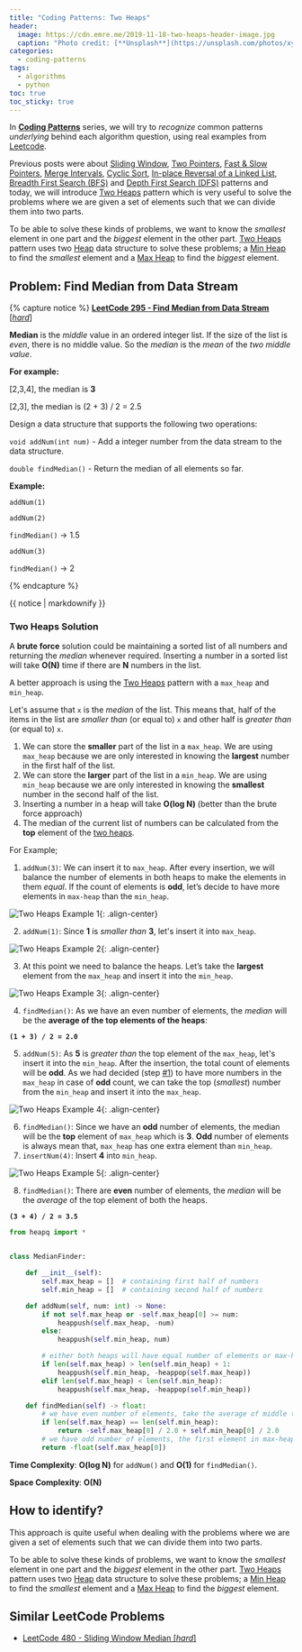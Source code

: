 ```yaml
---
title: "Coding Patterns: Two Heaps"
header:
  image: https://cdn.emre.me/2019-11-18-two-heaps-header-image.jpg
  caption: "Photo credit: [**Unsplash**](https://unsplash.com/photos/xyxjKdpUg4I)"
categories:
  - coding-patterns
tags:
  - algorithms
  - python
toc: true
toc_sticky: true
---
```


In **[Coding Patterns](https://emre.me/categories/#coding-patterns)** series, we will try to *recognize* common patterns *underlying* behind each algorithm question, using real examples from [Leetcode](https://leetcode.com/).

Previous posts were about [Sliding Window](https://emre.me/coding-patterns/sliding-window/), [Two Pointers](https://emre.me/coding-patterns/two-pointers/), [Fast & Slow Pointers](https://emre.me/coding-patterns/fast-slow-pointers/), [Merge Intervals](https://emre.me/coding-patterns/merge-intervals/), [Cyclic Sort](https://emre.me/coding-patterns/cyclic-sort/), [In-place Reversal of a Linked List](https://emre.me/coding-patterns/in-place-reversal-of-a-linked-list/), [Breadth First Search (BFS)](https://emre.me/coding-patterns/breadth-first-search/) and [Depth First Search (DFS)](https://emre.me/coding-patterns/depth-first-search/) patterns and today, we will introduce [Two Heaps](https://emre.me/coding-patterns/two-heaps/) pattern which is very useful to solve the problems where we are given a set of elements such that we can divide them into two parts. 

To be able to solve these kinds of problems, we want to know the *smallest* element in one part and the *biggest* element in the other part. [Two Heaps](https://emre.me/coding-patterns/two-heaps/) pattern uses two [Heap](https://emre.me/data-structures/heaps/) data structure to solve these problems; a [Min Heap](https://emre.me/data-structures/heaps/#min_heapify-and-build_min_heap) to find the *smallest* element and a [Max Heap](https://emre.me/data-structures/heaps/#max_heapify-and-build_max_heap) to find the *biggest* element.

## Problem: Find Median from Data Stream ##
{% capture notice %}
[**LeetCode 295 - Find Median from Data Stream** [*hard*]](https://leetcode.com/problems/find-median-from-data-stream/)

**Median** is the *middle* value in an ordered integer list. If the size of the list is *even*, there is no middle value. So the *median* is the *mean* of the *two middle value*.

**For example:**

[2,3,4], the median is **3**

[2,3], the median is (2 + 3) / 2 = 2.5

Design a data structure that supports the following two operations:

`void addNum(int num)` - Add a integer number from the data stream to the data structure.

`double findMedian()` - Return the median of all elements so far.
 

**Example:**

`addNum(1)`

`addNum(2)`

`findMedian()` -> 1.5

`addNum(3)`
 
`findMedian()` -> 2

{% endcapture %}

<div class="notice--info">
  {{ notice | markdownify }}
</div>

### Two Heaps Solution ###

A **brute force** solution could be maintaining a sorted list of all numbers and returning the *median* whenever required. Inserting a number in a sorted list will take **O(N)** time if there are **N** numbers in the list.

A better approach is using the [Two Heaps](https://emre.me/coding-patterns/two-heaps/) pattern with a `max_heap` and `min_heap`.

Let's assume that `x` is the *median* of the list. This means that, half of the items in the list are *smaller than* (or equal to) `x` and other half is *greater than* (or equal to) `x`.

1. We can store the **smaller** part of the list in a `max_heap`. We are using `max_heap` because we are only interested in knowing the **largest** number in the first half of the list.
2. We can store the **larger** part of the list in a `min_heap`. We are using `min_heap` because we are only interested in knowing the **smallest** number in the second half of the list.
3. Inserting a number in a heap will take **O(log N)** (better than the brute force approach)
4. The median of the current list of numbers can be calculated from the **top** element of the [two heaps](https://emre.me/coding-patterns/two-heaps/).

For Example;

1. `addNum(3)`: We can insert it to `max_heap`. After every insertion, we will balance the number of elements in both heaps to make the elements in them *equal*. If the count of elements is **odd**, let’s decide to have more elements in `max-heap` than the `min_heap`.

![Two Heaps Example 1](https://cdn.emre.me/2019-11-18-heap1.png){: .align-center}

2. `addNum(1)`: Since **1** is *smaller than* **3**, let's insert it into `max_heap`.

![Two Heaps Example 2](https://cdn.emre.me/2019-11-18-heap2.png){: .align-center}

3. At this point we need to balance the heaps. Let’s take the **largest** element from the `max_heap` and insert it into the `min_heap`.

![Two Heaps Example 3](https://cdn.emre.me/2019-11-18-heap3.png){: .align-center}

4. `findMedian()`: As we have an even number of elements, the *median* will be the **average of the top elements of the heaps**:

**`(1 + 3) / 2 = 2.0`**

5. `addNum(5)`: As **5** is *greater than* the top element of the `max_heap`, let's insert it into the `min_heap`. After the insertion, the total count of elements will be **odd**. As we had decided (step [#1](1)) to have more numbers in the `max_heap` in case of **odd** count, we can take the top (*smallest*) number from the `min_heap` and insert it into the `max_heap`.

![Two Heaps Example 4](https://cdn.emre.me/2019-11-18-heap4.png){: .align-center}

6. `findMedian()`: Since we have an **odd** number of elements, the median will be the **top** element of `max_heap` which is **3**. **Odd** number of elements is always mean that, `max_heap` has one extra element than `min_heap`. 
7. `insertNum(4)`: Insert **4** into `min_heap`.

![Two Heaps Example 5](https://cdn.emre.me/2019-11-18-heap5.png){: .align-center}

8. `findMedian()`: There are **even** number of elements, the *median* will be the *average* of the top element of both the heaps.

**`(3 + 4) / 2 = 3.5`**

```python
from heapq import *


class MedianFinder:

    def __init__(self):
        self.max_heap = []  # containing first half of numbers
        self.min_heap = []  # containing second half of numbers

    def addNum(self, num: int) -> None:
        if not self.max_heap or -self.max_heap[0] >= num:
            heappush(self.max_heap, -num)
        else:
            heappush(self.min_heap, num)

        # either both heaps will have equal number of elements or max-heap will have one more element
        if len(self.max_heap) > len(self.min_heap) + 1:
            heappush(self.min_heap, -heappop(self.max_heap))
        elif len(self.max_heap) < len(self.min_heap):
            heappush(self.max_heap, -heappop(self.min_heap))

    def findMedian(self) -> float:
        # we have even number of elements, take the average of middle two elements
        if len(self.max_heap) == len(self.min_heap):
            return -self.max_heap[0] / 2.0 + self.min_heap[0] / 2.0
        # we have odd number of elements, the first element in max-heap is the median element
        return -float(self.max_heap[0])
```

**Time Complexity**: **O(log N)** for `addNum()` and **O(1)** for `findMedian()`.

**Space Complexity**: **O(N)**

## How to identify? ##

This approach is quite useful when dealing with the problems where we are given a set of elements such that we can divide them into two parts.

To be able to solve these kinds of problems, we want to know the *smallest* element in one part and the *biggest* element in the other part. [Two Heaps](https://emre.me/coding-patterns/two-heaps/) pattern uses two [Heap](https://emre.me/data-structures/heaps/) data structure to solve these problems; a [Min Heap](https://emre.me/data-structures/heaps/#min_heapify-and-build_min_heap) to find the *smallest* element and a [Max Heap](https://emre.me/data-structures/heaps/#max_heapify-and-build_max_heap) to find the *biggest* element.

## Similar LeetCode Problems ##
* [LeetCode 480 - Sliding Window Median [*hard*]](https://leetcode.com/problems/sliding-window-median/)